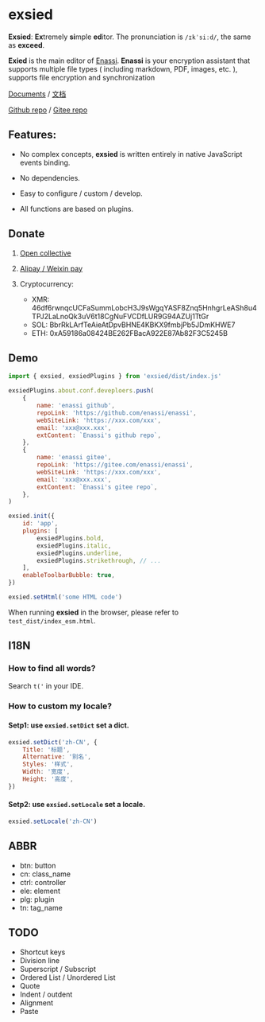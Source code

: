 # exsied

**Exsied**: **Ex**tremely **si**mple **ed**itor. The pronunciation is `/ɪkˈsiːd/`, the same as **exceed**.

**Exied** is the main editor of [Enassi](https://github.com/enassi/enassi/).
**Enassi** is your encryption assistant that supports multiple file types ( including markdown, PDF, images, etc. ), supports file encryption and synchronization

[Documents](https://enassi.github.io/enassi-docs/en/exsied/about/) / [文档](https://enassi.github.io/enassi-docs/zh-cn/exsied/about/)

[Github repo](https://github.com/exsied/exsied) / [Gitee repo](https://gitee.com/exsied/exsied)

## Features:

- No complex concepts, **exsied** is written entirely in native JavaScript events binding.

- No dependencies.

- Easy to configure / custom / develop.

- All functions are based on plugins.

## Donate

1. [Open collective](https://opencollective.com/enassi)

2. [Alipay / Weixin pay](https://github.com/newproplus)

3. Cryptocurrency:

   - XMR: 46df6rwnqcUCFaSummLobcH3J9sWgqYASF8Znq5HnhgrLeASh8u4TPJ2LaLnoQk3uV6t18CgNuFVCDfLUR9G94AZUj1TtGr
   - SOL: BbrRkLArfTeAieAtDpvBHNE4KBKX9fmbjPb5JDmKHWE7
   - ETH: 0xA59186a08424BE262FBacA922E87Ab82F3C5245B

## Demo

```js
import { exsied, exsiedPlugins } from 'exsied/dist/index.js'

exsiedPlugins.about.conf.deveploers.push(
	{
		name: 'enassi github',
		repoLink: 'https://github.com/enassi/enassi',
		webSiteLink: 'https://xxx.com/xxx',
		email: 'xxx@xxx.xxx',
		extContent: `Enassi's github repo`,
	},
	{
		name: 'enassi gitee',
		repoLink: 'https://gitee.com/enassi/enassi',
		webSiteLink: 'https://xxx.com/xxx',
		email: 'xxx@xxx.xxx',
		extContent: `Enassi's gitee repo`,
	},
)

exsied.init({
	id: 'app',
	plugins: [
		exsiedPlugins.bold,
		exsiedPlugins.italic,
		exsiedPlugins.underline,
		exsiedPlugins.strikethrough, // ...
	],
	enableToolbarBubble: true,
})

exsied.setHtml('some HTML code')
```

When running **exsied** in the browser, please refer to `test_dist/index_esm.html`.

## I18N

### How to find all words?

Search `t('` in your IDE.

### How to custom my locale?

#### Setp1: use `exsied.setDict` set a dict.

```js
exsied.setDict('zh-CN', {
	Title: '标题',
	Alternative: '别名',
	Styles: '样式',
	Width: '宽度',
	Height: '高度',
})
```

#### Setp2: use `exsied.setLocale` set a locale.

```js
exsied.setLocale('zh-CN')
```

## ABBR

- btn: button
- cn: class_name
- ctrl: controller
- ele: element
- plg: plugin
- tn: tag_name

## TODO

- Shortcut keys
- Division line
- Superscript / Subscript
- Ordered List / Unordered List
- Quote
- Indent / outdent
- Alignment
- Paste
